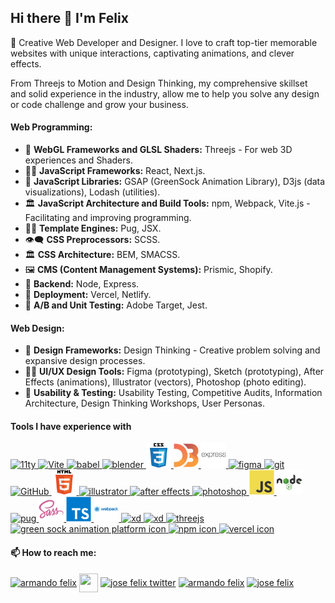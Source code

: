 ## Hi there 👋 I'm Felix

🔭 Creative Web Developer and Designer. I love to craft top-tier memorable websites with unique interactions, captivating animations, and clever effects.

From Threejs to Motion and Design Thinking, my comprehensive skillset and solid experience in the industry, allow me to help you solve any design or code challenge and grow your business.

#### Web Programming:
- 🥽 **WebGL Frameworks and GLSL Shaders:** Threejs - For web 3D experiences and Shaders.
- 🧑‍💻 **JavaScript Frameworks:** React, Next.js.
- 🎠 **JavaScript Libraries:** GSAP (GreenSock Animation Library), D3js (data visualizations), Lodash (utilities).
- 🏛️ **JavaScript Architecture and Build Tools:** npm, Webpack, Vite.js - Facilitating and improving programming.
- 👷‍♂️ **Template Engines:** Pug, JSX.
- 👁‍🗨 **CSS Preprocessors:** SCSS.
- 🏛️ **CSS Architecture:** BEM, SMACSS.
- 🖼️ **CMS (Content Management Systems):** Prismic, Shopify.
- 🎒 **Backend:** Node, Express.
- 🚀 **Deployment:** Vercel, Netlify.
- 🧪 **A/B and Unit Testing:** Adobe Target, Jest.

#### Web Design:
- 🔬 **Design Frameworks:** Design Thinking - Creative problem solving and expansive design processes.
- 🙇‍♀️ **UI/UX Design Tools:** Figma (prototyping), Sketch (prototyping), After Effects (animations), Illustrator (vectors), Photoshop (photo editing).
- 🧾 **Usability & Testing:** Usability Testing, Competitive Audits, Information Architecture, Design Thinking Workshops, User Personas.

#### Tools I have experience with

<p align="left"> <a href="https://www.11ty.dev/" target="_blank" rel="noreferrer"> <img src="https://gist.githubusercontent.com/vivek32ta/c7f7bf583c1fb1c58d89301ea40f37fd/raw/f4c85cce5790758286b8f155ef9a177710b995df/11ty.svg" alt="11ty" width="40" height="40"/> </a> <a href="https://vitejs.dev/" target="_blank" rel="noreferrer"> <img src="https://upload.wikimedia.org/wikipedia/commons/thumb/f/f1/Vitejs-logo.svg/1039px-Vitejs-logo.svg.png" alt="Vite" width="40" height="40"/> </a> <a href="https://babeljs.io/" target="_blank" rel="noreferrer"> <img src="https://www.vectorlogo.zone/logos/babeljs/babeljs-icon.svg" alt="babel" width="40" height="40"/> </a> <a href="https://www.blender.org/" target="_blank" rel="noreferrer"> <img src="https://download.blender.org/branding/community/blender_community_badge_white.svg" alt="blender" width="40" height="40"/> </a> <a href="https://www.w3schools.com/css/" target="_blank" rel="noreferrer"> <img src="https://raw.githubusercontent.com/devicons/devicon/master/icons/css3/css3-original-wordmark.svg" alt="css3" width="40" height="40"/> </a> <a href="https://d3js.org/" target="_blank" rel="noreferrer"> <img src="https://raw.githubusercontent.com/devicons/devicon/master/icons/d3js/d3js-original.svg" alt="d3js" width="40" height="40"/> </a> <a href="https://expressjs.com" target="_blank" rel="noreferrer"> <img src="https://raw.githubusercontent.com/devicons/devicon/master/icons/express/express-original-wordmark.svg" alt="express" width="40" height="40"/> </a> <a href="https://www.figma.com/" target="_blank" rel="noreferrer"> <img src="https://www.vectorlogo.zone/logos/figma/figma-icon.svg" alt="figma" width="40" height="40"/> </a> <a href="https://git-scm.com/" target="_blank" rel="noreferrer"> <img src="https://www.vectorlogo.zone/logos/git-scm/git-scm-icon.svg" alt="git" width="40" height="40"/> </a> <a href="https://github.com/" target="_blank" rel="noreferrer"> <img src="https://github.githubassets.com/assets/GitHub-Mark-ea2971cee799.png" alt="GitHub" width="40" height="40"/> </a> <a href="https://www.w3.org/html/" target="_blank" rel="noreferrer"> <img src="https://raw.githubusercontent.com/devicons/devicon/master/icons/html5/html5-original-wordmark.svg" alt="html5" width="40" height="40"/> </a> <a href="https://www.adobe.com/in/products/illustrator.html" target="_blank" rel="noreferrer"> <img src="https://upload.wikimedia.org/wikipedia/commons/thumb/f/fb/Adobe_Illustrator_CC_icon.svg/1200px-Adobe_Illustrator_CC_icon.svg.png" alt="illustrator" width="40" height="40"/> </a> <a href="https://www.adobe.com/es/products/aftereffects.html" target="_blank" rel="noreferrer"> <img src="https://upload.wikimedia.org/wikipedia/commons/thumb/c/cb/Adobe_After_Effects_CC_icon.svg/1200px-Adobe_After_Effects_CC_icon.svg.png" alt="after effects" width="40" height="40"/> </a> <a href="https://www.photoshop.com/en" target="_blank" rel="noreferrer"> <img src="https://upload.wikimedia.org/wikipedia/commons/thumb/a/af/Adobe_Photoshop_CC_icon.svg/2101px-Adobe_Photoshop_CC_icon.svg.png" alt="photoshop" width="40" height="40"/> </a> <a href="https://developer.mozilla.org/en-US/docs/Web/JavaScript" target="_blank" rel="noreferrer"> <img src="https://raw.githubusercontent.com/devicons/devicon/master/icons/javascript/javascript-original.svg" alt="javascript" width="40" height="40"/> </a> <a href="https://nodejs.org" target="_blank" rel="noreferrer"> <img src="https://raw.githubusercontent.com/devicons/devicon/master/icons/nodejs/nodejs-original-wordmark.svg" alt="nodejs" width="40" height="40"/> </a> <a href="https://pugjs.org" target="_blank" rel="noreferrer"> <img src="https://cdn.worldvectorlogo.com/logos/pug.svg" alt="pug" width="40" height="40"/> </a> <a href="https://sass-lang.com" target="_blank" rel="noreferrer"> <img src="https://raw.githubusercontent.com/devicons/devicon/master/icons/sass/sass-original.svg" alt="sass" width="40" height="40"/> </a> <a href="https://www.typescriptlang.org/" target="_blank" rel="noreferrer"> <img src="https://raw.githubusercontent.com/devicons/devicon/master/icons/typescript/typescript-original.svg" alt="typescript" width="40" height="40"/> </a> <a href="https://webpack.js.org" target="_blank" rel="noreferrer"> <img src="https://raw.githubusercontent.com/devicons/devicon/d00d0969292a6569d45b06d3f350f463a0107b0d/icons/webpack/webpack-original-wordmark.svg" alt="webpack" width="40" height="40"/> </a> <a href="https://www.adobe.com/products/xd.html" target="_blank" rel="noreferrer"> <img src="https://encrypted-tbn0.gstatic.com/images?q=tbn:ANd9GcR4Z1224Ow_7ARp9D-xuL1MUxmHdo8458OkgqaIchZ6Kg&s" alt="xd" width="40" height="40"/> </a> <a href="https://react.dev/" target="_blank" rel="noreferrer"> <img src="https://static-00.iconduck.com/assets.00/react-icon-512x512-u6e60ayf.png" alt="xd" width="40" height="40"/> </a> <a href="https://threejs.org/" target="_blank" rel="noreferrer"> <img src="https://global.discourse-cdn.com/standard17/uploads/threejs/optimized/2X/e/e4f86d2200d2d35c30f7b1494e96b9595ebc2751_2_1016x1024.png" alt="threejs" width="40" height="40"/> </a> <a href="https://gsap.com/" target="_blank" rel="noreferrer"> <img src="https://assets.awwwards.com/awards/avatar/2152182/652d1de29c2e9754617887.png" alt="green sock animation platform icon" width="40" height="40"/> </a> <a href="https://www.npmjs.com/" target="_blank" rel="noreferrer"> <img src="https://static-00.iconduck.com/assets.00/npm-icon-2048x2048-8sw7kisf.png" alt="npm icon" width="40" height="40"/> </a> <a href="https://vercel.com/" target="_blank" rel="noreferrer"> <img src="https://cdn.sanity.io/images/34ent8ly/production/223a29eb0698fb7fbc6d158a6f7e698d155e025f-824x824.png" alt="vercel icon" width="40" height="40"/> </a> </p>

#### 📫 How to reach me:
<p align="left">
<a href="https://dribbble.com/josefelixzara" target="_blank"><img align="center" src="https://cdn.freebiesupply.com/logos/large/2x/dribbble-icon-1-logo-png-transparent.png" alt="armando felix" height="30" width="30" /></a>
<a href="https://www.linkedin.com/in/josefelixzara/" target="_blank"><img align="center" src="https://upload.wikimedia.org/wikipedia/commons/thumb/c/ca/LinkedIn_logo_initials.png/640px-LinkedIn_logo_initials.png" height="30" width="30" /></a>
<a href="https://x.com/josefelix_zara" target="_blank"><img align="center" src="https://raw.githubusercontent.com/rahuldkjain/github-profile-readme-generator/master/src/images/icons/Social/twitter.svg" alt="jose felix twitter" height="30" width="40" /></a>
<a href="https://wa.me/526678449443" target="_blank"><img align="center" src="https://upload.wikimedia.org/wikipedia/commons/thumb/1/19/WhatsApp_logo-color-vertical.svg/2048px-WhatsApp_logo-color-vertical.svg.png" alt="armando felix" height="30" width="30" /></a>
<a href="mailto:hey@josefelix.co" target="_blank"><img align="center" src="https://upload.wikimedia.org/wikipedia/commons/thumb/4/4e/Mail_%28iOS%29.svg/2048px-Mail_%28iOS%29.svg.png" alt="jose felix" height="30" width="30" /></a>
</p>


